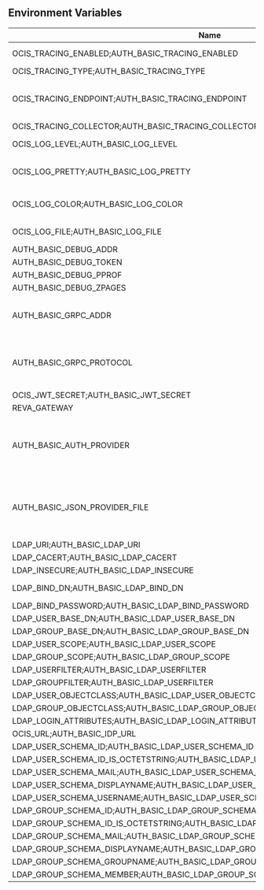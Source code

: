 ## Environment Variables

| Name | Type | Default Value | Description |
|------|------|---------------|-------------|
| OCIS_TRACING_ENABLED;AUTH_BASIC_TRACING_ENABLED | bool | false | Activates tracing.|
| OCIS_TRACING_TYPE;AUTH_BASIC_TRACING_TYPE | string |  | |
| OCIS_TRACING_ENDPOINT;AUTH_BASIC_TRACING_ENDPOINT | string |  | The endpoint to the tracing collector.|
| OCIS_TRACING_COLLECTOR;AUTH_BASIC_TRACING_COLLECTOR | string |  | |
| OCIS_LOG_LEVEL;AUTH_BASIC_LOG_LEVEL | string |  | The log level.|
| OCIS_LOG_PRETTY;AUTH_BASIC_LOG_PRETTY | bool | false | Activates pretty log output.|
| OCIS_LOG_COLOR;AUTH_BASIC_LOG_COLOR | bool | false | Activates colorized log output.|
| OCIS_LOG_FILE;AUTH_BASIC_LOG_FILE | string |  | The target log file.|
| AUTH_BASIC_DEBUG_ADDR | string | 127.0.0.1:9147 | |
| AUTH_BASIC_DEBUG_TOKEN | string |  | |
| AUTH_BASIC_DEBUG_PPROF | bool | false | |
| AUTH_BASIC_DEBUG_ZPAGES | bool | false | |
| AUTH_BASIC_GRPC_ADDR | string | 127.0.0.1:9146 | The address of the grpc service.|
| AUTH_BASIC_GRPC_PROTOCOL | string | tcp | The transport protocol of the grpc service.|
| OCIS_JWT_SECRET;AUTH_BASIC_JWT_SECRET | string |  | |
| REVA_GATEWAY | string | 127.0.0.1:9142 | |
| AUTH_BASIC_AUTH_PROVIDER | string | ldap | The auth provider which should be used by the service|
| AUTH_BASIC_JSON_PROVIDER_FILE | string |  | The file to which the json provider writes the data.|
| LDAP_URI;AUTH_BASIC_LDAP_URI | string | ldaps://localhost:9235 | |
| LDAP_CACERT;AUTH_BASIC_LDAP_CACERT | string | ~/.ocis/idm/ldap.crt | |
| LDAP_INSECURE;AUTH_BASIC_LDAP_INSECURE | bool | false | |
| LDAP_BIND_DN;AUTH_BASIC_LDAP_BIND_DN | string | uid=reva,ou=sysusers,o=libregraph-idm | |
| LDAP_BIND_PASSWORD;AUTH_BASIC_LDAP_BIND_PASSWORD | string |  | |
| LDAP_USER_BASE_DN;AUTH_BASIC_LDAP_USER_BASE_DN | string | ou=users,o=libregraph-idm | |
| LDAP_GROUP_BASE_DN;AUTH_BASIC_LDAP_GROUP_BASE_DN | string | ou=groups,o=libregraph-idm | |
| LDAP_USER_SCOPE;AUTH_BASIC_LDAP_USER_SCOPE | string | sub | |
| LDAP_GROUP_SCOPE;AUTH_BASIC_LDAP_GROUP_SCOPE | string | sub | |
| LDAP_USERFILTER;AUTH_BASIC_LDAP_USERFILTER | string |  | |
| LDAP_GROUPFILTER;AUTH_BASIC_LDAP_USERFILTER | string |  | |
| LDAP_USER_OBJECTCLASS;AUTH_BASIC_LDAP_USER_OBJECTCLASS | string | inetOrgPerson | |
| LDAP_GROUP_OBJECTCLASS;AUTH_BASIC_LDAP_GROUP_OBJECTCLASS | string | groupOfNames | |
| LDAP_LOGIN_ATTRIBUTES;AUTH_BASIC_LDAP_LOGIN_ATTRIBUTES |  | [uid mail] | |
| OCIS_URL;AUTH_BASIC_IDP_URL | string | https://localhost:9200 | |
| LDAP_USER_SCHEMA_ID;AUTH_BASIC_LDAP_USER_SCHEMA_ID | string | ownclouduuid | |
| LDAP_USER_SCHEMA_ID_IS_OCTETSTRING;AUTH_BASIC_LDAP_USER_SCHEMA_ID_IS_OCTETSTRING | bool | false | |
| LDAP_USER_SCHEMA_MAIL;AUTH_BASIC_LDAP_USER_SCHEMA_MAIL | string | mail | |
| LDAP_USER_SCHEMA_DISPLAYNAME;AUTH_BASIC_LDAP_USER_SCHEMA_DISPLAYNAME | string | displayname | |
| LDAP_USER_SCHEMA_USERNAME;AUTH_BASIC_LDAP_USER_SCHEMA_USERNAME | string | uid | |
| LDAP_GROUP_SCHEMA_ID;AUTH_BASIC_LDAP_GROUP_SCHEMA_ID | string | ownclouduuid | |
| LDAP_GROUP_SCHEMA_ID_IS_OCTETSTRING;AUTH_BASIC_LDAP_GROUP_SCHEMA_ID_IS_OCTETSTRING | bool | false | |
| LDAP_GROUP_SCHEMA_MAIL;AUTH_BASIC_LDAP_GROUP_SCHEMA_MAIL | string | mail | |
| LDAP_GROUP_SCHEMA_DISPLAYNAME;AUTH_BASIC_LDAP_GROUP_SCHEMA_DISPLAYNAME | string | cn | |
| LDAP_GROUP_SCHEMA_GROUPNAME;AUTH_BASIC_LDAP_GROUP_SCHEMA_GROUPNAME | string | cn | |
| LDAP_GROUP_SCHEMA_MEMBER;AUTH_BASIC_LDAP_GROUP_SCHEMA_MEMBER | string | member | |
